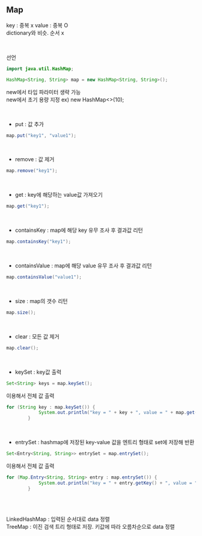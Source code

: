 ## Map
key : 중복 x
value : 중복 O
<br>dictionary와 비슷. 순서 x

<br>

선언
```java
import java.util.HashMap;

HashMap<String, String> map = new HashMap<String, String>();
```
new에서 타입 파라미터 생략 가능<br>
new에서 초기 용량 지정  ex) new HashMap<>(10);

<br>


* put : 값 추가
```java
map.put("key1", "value1");
```

<br>

* remove : 값 제거
```java
map.remove("key1");
```

<br>

* get : key에 해당하는 value값 가져오기
```java
map.get("key1");
```

<br>

* containsKey : map에 해당 key 유무 조사 후 결과값 리턴
```java
map.containsKey("key1");
```

<br>

* containsValue : map에 해당 value 유무 조사 후 결과값 리턴
```java
map.containsValue("value1");
```

<br>

* size : map의 갯수 리턴
```java
map.size();
```

<br>

* clear : 모든 값 제거
```java
map.clear();
```

<br>

* keySet : key값 출력
```java
Set<String> keys = map.keySet();
```

이용해서 전체 값 출력

```java
for (String key : map.keySet()) {
			System.out.println("key = " + key + ", value = " + map.get(key));
		}
```
<br>

* entrySet : hashmap에 저장된 key-value 값을 엔트리 형태로 set에 저장해 반환
```java
Set<Entry<String, String>> entrySet = map.entrySet();
```

이용해서 전체 값 출력

```java
for (Map.Entry<String, String> entry : map.entrySet()) {
			System.out.println("key = " + entry.getKey() + ", value = " + entry.getValue());
		}

```
<br><br>

LinkedHashMap : 입력된 순서대로 data 정렬<br>
TreeMap : 이진 검색 트리 형태로 저장. 키값에 따라 오름차순으로 data 정렬
